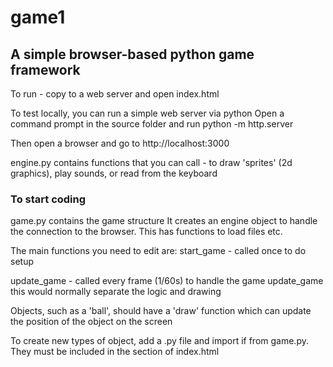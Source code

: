 # game1
## A simple browser-based python game framework 

To run - copy to a web server and open index.html

To test locally, you can run a simple web server via python
Open a command prompt in the source folder and run
python -m http.server

Then open a browser and go to http://localhost:3000

engine.py contains functions that you can call - to draw 'sprites' (2d graphics), play sounds, or read from the keyboard

### To start coding
game.py contains the game structure
It creates an engine object to handle the connection to the browser.
This has functions to load files etc.

The main functions you need to edit are:
start_game - called once to do setup

update_game - called every frame (1/60s) to handle the game update_game
this would normally separate the logic and drawing

Objects, such as a 'ball', should have a 'draw' function which can update the position of the object on the screen

To create new types of object, add a .py file and import if from game.py. They must be included in the <py-config> section of index.html

